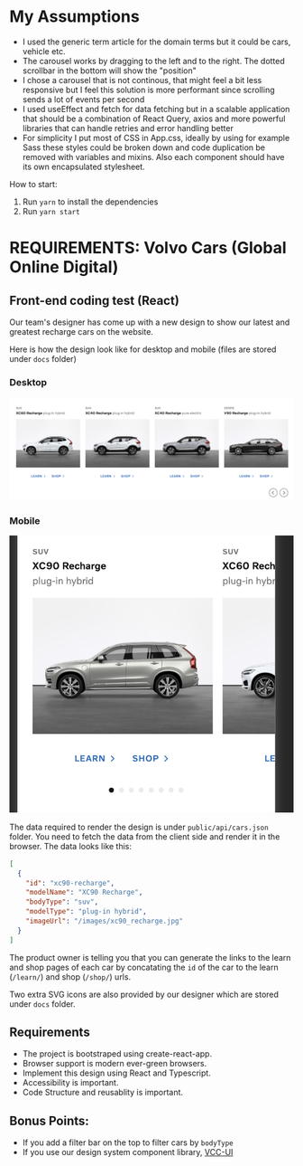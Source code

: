 # My Assumptions

- I used the generic term article for the domain terms but it could be cars, vehicle etc.
- The carousel works by dragging to the left and to the right. The dotted scrollbar in the bottom will show the "position"
- I chose a carousel that is not continous, that might feel a bit less responsive but I feel this solution is more performant since scrolling sends a lot of events per second
- I used useEffect and fetch for data fetching but in a scalable application that should be a combination of React Query, axios and more powerful libraries that can handle retries and error handling better
- For simplicity I put most of CSS in App.css, ideally by using for example Sass these styles could be broken down and code duplication be removed with variables and mixins. Also each component should have its own encapsulated stylesheet.

How to start:

1. Run `yarn` to install the dependencies
2. Run `yarn start`

# REQUIREMENTS: Volvo Cars (Global Online Digital)

## Front-end coding test (React)

Our team's designer has come up with a new design to show our latest and greatest recharge cars on the website.

Here is how the design look like for desktop and mobile (files are stored under `docs` folder)

### Desktop

![ProductListDesktop](./docs/ProductList-Desktop.png)

### Mobile

![ProductListDesktop](./docs/ProductList-Mobile.png)

The data required to render the design is under `public/api/cars.json` folder. You need to fetch the data from the client side and render it in the browser. The data looks like this:

```json
[
  {
    "id": "xc90-recharge",
    "modelName": "XC90 Recharge",
    "bodyType": "suv",
    "modelType": "plug-in hybrid",
    "imageUrl": "/images/xc90_recharge.jpg"
  }
]
```

The product owner is telling you that you can generate the links to the learn and shop pages of each car by concatating the `id` of the car to the learn (`/learn/`) and shop (`/shop/`) urls.

Two extra SVG icons are also provided by our designer which are stored under `docs` folder.

## Requirements

- The project is bootstraped using create-react-app.
- Browser support is modern ever-green browsers.
- Implement this design using React and Typescript.
- Accessibility is important.
- Code Structure and reusablity is important.

## Bonus Points:

- If you add a filter bar on the top to filter cars by `bodyType`
- If you use our design system component library, [VCC-UI](https://vcc-ui.netlify.app)
